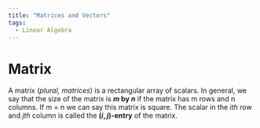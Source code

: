 ```yaml
---
title: "Matrices and Vectors"
tags:
  - Linear Algebra
---
```


# Matrix
A matrix (_plural, matrices_) is a rectangular array of scalars. In general, we say that the size of the matrix is **_m_ by _n_** if the matrix has m rows and n columns. If m = n we can say this matrix is square. The scalar in the $i$_th_ row and $j$_th_ column is called the **$(i, j)$-entry** of the matrix.
